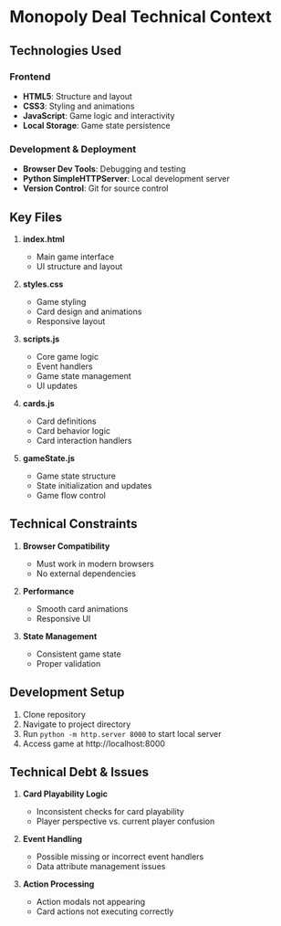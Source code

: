 # Monopoly Deal Technical Context

## Technologies Used

### Frontend

- **HTML5**: Structure and layout
- **CSS3**: Styling and animations
- **JavaScript**: Game logic and interactivity
- **Local Storage**: Game state persistence

### Development & Deployment

- **Browser Dev Tools**: Debugging and testing
- **Python SimpleHTTPServer**: Local development server
- **Version Control**: Git for source control

## Key Files

1. **index.html**

   - Main game interface
   - UI structure and layout

2. **styles.css**

   - Game styling
   - Card design and animations
   - Responsive layout

3. **scripts.js**

   - Core game logic
   - Event handlers
   - Game state management
   - UI updates

4. **cards.js**

   - Card definitions
   - Card behavior logic
   - Card interaction handlers

5. **gameState.js**
   - Game state structure
   - State initialization and updates
   - Game flow control

## Technical Constraints

1. **Browser Compatibility**

   - Must work in modern browsers
   - No external dependencies

2. **Performance**

   - Smooth card animations
   - Responsive UI

3. **State Management**
   - Consistent game state
   - Proper validation

## Development Setup

1. Clone repository
2. Navigate to project directory
3. Run `python -m http.server 8000` to start local server
4. Access game at http://localhost:8000

## Technical Debt & Issues

1. **Card Playability Logic**

   - Inconsistent checks for card playability
   - Player perspective vs. current player confusion

2. **Event Handling**

   - Possible missing or incorrect event handlers
   - Data attribute management issues

3. **Action Processing**
   - Action modals not appearing
   - Card actions not executing correctly
